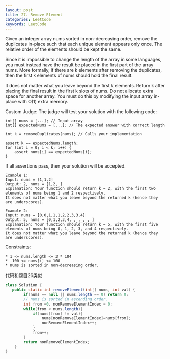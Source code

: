 ```yaml
---
layout: post
title: 27. Remove Element
categories: LeetCode
keywords: LeetCode
---
```


Given an integer array nums sorted in non-decreasing order, 
remove the duplicates in-place such that each unique element appears only once. 
The relative order of the elements should be kept the same.

Since it is impossible to change the length of the array in some languages, 
you must instead have the result be placed in the first part of the array nums. 
More formally, if there are k elements after removing the duplicates, 
then the first k elements of nums should hold the final result. 

It does not matter what you leave beyond the first k elements.
Return k after placing the final result in the first k slots of nums.
Do not allocate extra space for another array. 
You must do this by modifying the input array in-place with O(1) extra memory.

Custom Judge:
The judge will test your solution with the following code:
~~~
int[] nums = [...]; // Input array
int[] expectedNums = [...]; // The expected answer with correct length

int k = removeDuplicates(nums); // Calls your implementation

assert k == expectedNums.length;
for (int i = 0; i < k; i++) {
    assert nums[i] == expectedNums[i];
}
~~~

If all assertions pass, then your solution will be accepted.

~~~ 
Example 1:
Input: nums = [1,1,2]
Output: 2, nums = [1,2,_]
Explanation: Your function should return k = 2, with the first two elements of nums being 1 and 2 respectively.
It does not matter what you leave beyond the returned k (hence they are underscores).

Example 2:
Input: nums = [0,0,1,1,1,2,2,3,3,4]
Output: 5, nums = [0,1,2,3,4,_,_,_,_,_]
Explanation: Your function should return k = 5, with the first five elements of nums being 0, 1, 2, 3, and 4 respectively.
It does not matter what you leave beyond the returned k (hence they are underscores).
~~~

 
Constraints:
~~~
* 1 <= nums.length <= 3 * 104
* -100 <= nums[i] <= 100
* nums is sorted in non-decreasing order.
~~~

代码和题目26类似

~~~java
class Solution {
   public static int removeElement(int[] nums, int val) {
        if(nums == null || nums.length == 0) return 0;
        // nums is sorted in ascending order.
        int from =0, nonRemoveElementIndex = 0;
        while(from < nums.length){
            if(nums[from] != val){
                nums[nonRemoveElementIndex]=nums[from];
                nonRemoveElementIndex++;
            }
            from++;
        }
        return nonRemoveElementIndex;
    }
}
~~~
